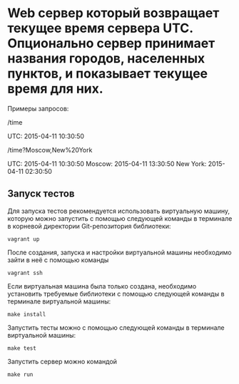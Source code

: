# Web сервер который возвращает текущее время сервера UTC. Опционально сервер принимает названия городов, населенных пунктов, и показывает текущее время для них.

Примеры запросов:

/time

UTC: 2015-04-11 10:30:50

/time?Moscow,New%20York

UTC: 2015-04-11 10:30:50
Moscow: 2015-04-11 13:30:50
New York: 2015-04-11 02:30:50

## Запуск тестов

Для запуска тестов рекомендуется использовать виртуальную машину, которую можно
запустить с помощью следующей команды в терминале в корневой директории
Git-репозитория библиотеки:

```
vagrant up
```

После создания, запуска и настройки виртуальной машины необходимо зайти в неё с
помощью команды

```
vagrant ssh
```

Если виртуальная машина была только создана, необходимо установить требуемые
библиотеки с помощью следующей команды в терминале виртуальной машины:

```
make install
```

Запустить тесты можно с помощью следующей команды в терминале виртуальной
машины:

```
make test
```
Запустить сервер можно командой

```
make run
```

